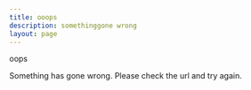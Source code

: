 ```yaml
---
title: ooops
description: somethinggone wrong
layout: page
---
```

oops

Something has gone wrong. Please check the url and try again.